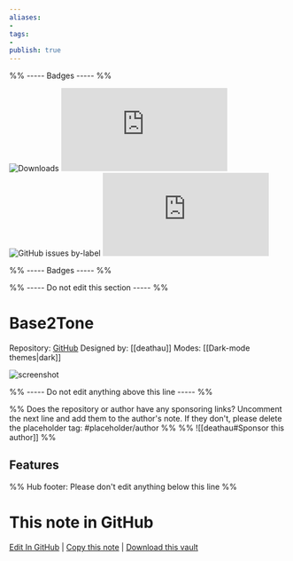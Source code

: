 ```yaml
---
aliases:
- 
tags: 
- 
publish: true
---
```


%% ----- Badges ----- %%

![Downloads](https://img.shields.io/badge/downloads-1714-573E7A?style=for-the-badge&logo=)
![GitHub last commit](https://img.shields.io/github/last-commit/deathau/Base2Tone-For-Obsidian.md?color=573E7A&label=last%20update&logo=github&style=for-the-badge)
![GitHub issues by-label](https://img.shields.io/github/issues/deathau/Base2Tone-For-Obsidian.md/help%20wanted?color=573E7A&logo=github&style=for-the-badge) 
![GitHub Repo stars](https://img.shields.io/github/stars/deathau/Base2Tone-For-Obsidian.md?color=573E7A&logo=github&style=for-the-badge)

%% ----- Badges ----- %%

%% ----- Do not edit this section ----- %%

# Base2Tone

Repository: [GitHub](https://github.com/deathau/Base2Tone-For-Obsidian.md)
Designed by: [[deathau]]
Modes: [[Dark-mode themes|dark]]



![screenshot](https://github.com/deathau/Base2Tone-For-Obsidian.md/raw/master/colours.gif)

%% ----- Do not edit anything above this line ----- %% 

%% Does the repository or author have any sponsoring links? Uncomment the next line and add them to the author's note. If they don't, please delete the placeholder tag: #placeholder/author %%
%% ![[deathau#Sponsor this author]] %%


## Features



%% Hub footer: Please don't edit anything below this line %%

# This note in GitHub

<span class="git-footer">[Edit In GitHub](https://github.dev/obsidian-community/obsidian-hub/blob/main/02%20-%20Community%20Expansions/02.05%20All%20Community%20Expansions/Themes/Base2Tone.md "git-hub-edit-note") | [Copy this note](https://raw.githubusercontent.com/obsidian-community/obsidian-hub/main/02%20-%20Community%20Expansions/02.05%20All%20Community%20Expansions/Themes/Base2Tone.md "git-hub-copy-note") | [Download this vault](https://github.com/obsidian-community/obsidian-hub/archive/refs/heads/main.zip "git-hub-download-vault") </span>
